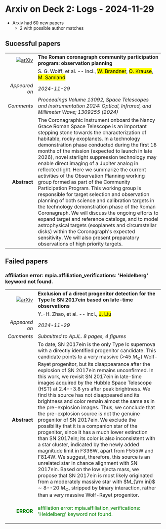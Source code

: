 # Arxiv on Deck 2: Logs - 2024-11-29

* Arxiv had 60 new papers
    * 2 with possible author matches

## Sucessful papers


|||
|---:|:---|
| [![arXiv](https://img.shields.io/badge/arXiv-2411.17868-b31b1b.svg)](https://arxiv.org/abs/2411.17868) | **The Roman coronagraph community participation program: observation planning**  |
|| S. G. Wolff, et al. -- incl., <mark>W. Brandner</mark>, <mark>O. Krause</mark>, <mark>M. Samland</mark> |
|*Appeared on*| *2024-11-29*|
|*Comments*| *Proceedings Volume 13092, Space Telescopes and Instrumentation 2024: Optical, Infrared, and Millimeter Wave; 1309255 (2024)*|
|**Abstract**|            The Coronagraphic Instrument onboard the Nancy Grace Roman Space Telescope is an important stepping stone towards the characterization of habitable, rocky exoplanets. In a technology demonstration phase conducted during the first 18 months of the mission (expected to launch in late 2026), novel starlight suppression technology may enable direct imaging of a Jupiter analog in reflected light. Here we summarize the current activities of the Observation Planning working group formed as part of the Community Participation Program. This working group is responsible for target selection and observation planning of both science and calibration targets in the technology demonstration phase of the Roman Coronagraph. We will discuss the ongoing efforts to expand target and reference catalogs, and to model astrophysical targets (exoplanets and circumstellar disks) within the Coronagraph's expected sensitivity. We will also present preparatory observations of high priority targets.         |

## Failed papers

### affiliation error: mpia.affiliation_verifications: 'Heidelberg' keyword not found. 


|||
|---:|:---|
| [![arXiv](https://img.shields.io/badge/arXiv-2411.17969-b31b1b.svg)](https://arxiv.org/abs/2411.17969) | **Exclusion of a direct progenitor detection for the Type Ic SN 2017ein based on late-time observations**  |
|| Y.-H. Zhao, et al. -- incl., <mark>J. Liu</mark> |
|*Appeared on*| *2024-11-29*|
|*Comments*| *Submitted to ApJL. 8 pages, 4 figures*|
|**Abstract**|            To date, SN 2017ein is the only Type Ic supernova with a directly identified progenitor candidate. This candidate points to a very massive ($>$45 $M_\odot$) Wolf-Rayet progenitor, but its disappearance after the explosion of SN 2017ein remains unconfirmed. In this work, we revisit SN 2017ein in late-time images acquired by the Hubble Space Telescope (HST) at 2.4--3.8 yrs after peak brightness. We find this source has not disappeared and its brightness and color remain almost the same as in the pre-explosion images. Thus, we conclude that the pre-explosion source is not the genuine progenitor of SN 2017ein. We exclude the possibility that it is a companion star of the progenitor, since it has a much lower extinction than SN 2017ein; its color is also inconsistent with a star cluster, indicated by the newly added magnitude limit in F336W, apart from F555W and F814W. We suggest, therefore, this source is an unrelated star in chance alignment with SN 2017ein. Based on the low ejecta mass, we propose that SN 2017ein is most likely originated from a moderately massive star with $M_{\rm ini}$ $\sim$ 8--20 $M_\odot$, stripped by binary interaction, rather than a very massive Wolf-Rayet progenitor.         |
|<p style="color:green"> **ERROR** </p>| <p style="color:green">affiliation error: mpia.affiliation_verifications: 'Heidelberg' keyword not found.</p> |

